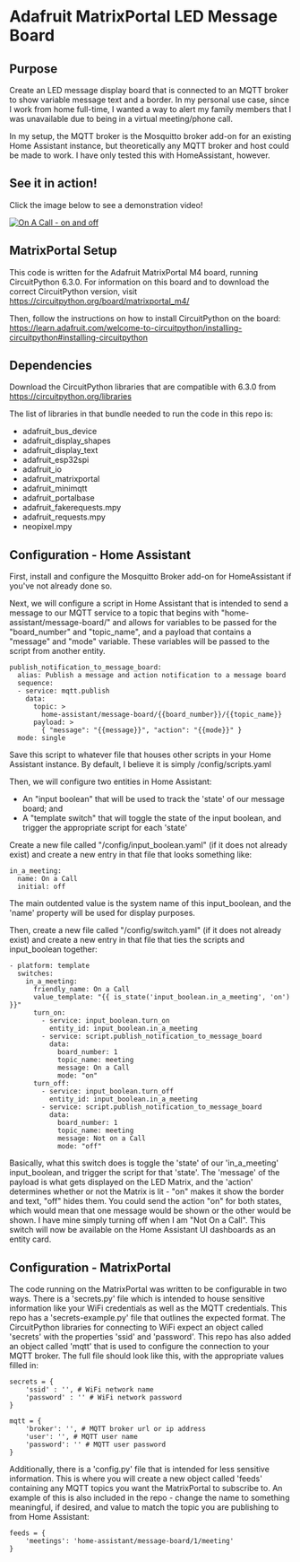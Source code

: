 # Adafruit MatrixPortal LED Message Board
## Purpose
Create an LED message display board that is connected to an MQTT broker to show variable message text and a border. In my personal use case, since I work from home full-time, I 
wanted a way to alert my family members that I was unavailable due to being in a virtual meeting/phone call.

In my setup, the MQTT broker is the Mosquitto broker add-on for an existing Home Assistant instance, but theoretically any MQTT broker and host could be made to work. I have only tested this with HomeAssistant, however.

## See it in action!
Click the image below to see a demonstration video!

[![On A Call - on and off](https://img.youtube.com/vi/tQ6rET4MDKc/0.jpg)](https://www.youtube.com/watch?v=tQ6rET4MDKc)

## MatrixPortal Setup

This code is written for the Adafruit MatrixPortal M4 board, running CircuitPython 6.3.0. For information on this board and to download the correct CircuitPython version, visit
https://circuitpython.org/board/matrixportal_m4/

Then, follow the instructions on how to install CircuitPython on the board:
https://learn.adafruit.com/welcome-to-circuitpython/installing-circuitpython#installing-circuitpython

## Dependencies
Download the CircuitPython libraries that are compatible with 6.3.0 from https://circuitpython.org/libraries

The list of libraries in that bundle needed to run the code in this repo is:
* adafruit_bus_device
* adafruit_display_shapes
* adafruit_display_text
* adafruit_esp32spi
* adafruit_io
* adafruit_matrixportal
* adafruit_minimqtt
* adafruit_portalbase
* adafruit_fakerequests.mpy
* adafruit_requests.mpy
* neopixel.mpy

## Configuration - Home Assistant
First, install and configure the Mosquitto Broker add-on for HomeAssistant if you've not already done so.

Next, we will configure a script in Home Assistant that is intended to send a message to our MQTT service to a topic that begins with "home-assistant/message-board/" and allows for variables to be passed for the "board_number" and "topic_name", and a payload that contains a "message" and "mode" variable. These variables will be passed to the script from another entity.

```
publish_notification_to_message_board:
  alias: Publish a message and action notification to a message board
  sequence:
  - service: mqtt.publish
    data:
      topic: >
        home-assistant/message-board/{{board_number}}/{{topic_name}}
      payload: >
        { "message": "{{message}}", "action": "{{mode}}" }
  mode: single

```

Save this script to whatever file that houses other scripts in your Home Assistant instance. By default, I believe it is simply /config/scripts.yaml

Then, we will configure two entities in Home Assistant:
* An "input boolean" that will be used to track the 'state' of our message board; and
* A "template switch" that will toggle the state of the input boolean, and trigger the appropriate script for each 'state'

Create a new file called "/config/input_boolean.yaml" (if it does not already exist) and create a new entry in that file that looks something like:

```
in_a_meeting:
  name: On a Call
  initial: off
```

The main outdented value is the system name of this input_boolean, and the 'name' property will be used for display purposes.

Then, create a new file called "/config/switch.yaml" (if it does not already exist) and create a new entry in that file that ties the scripts and input_boolean together:

```
- platform: template
  switches:
    in_a_meeting:
      friendly_name: On a Call
      value_template: "{{ is_state('input_boolean.in_a_meeting', 'on') }}"
      turn_on:
        - service: input_boolean.turn_on
          entity_id: input_boolean.in_a_meeting
        - service: script.publish_notification_to_message_board
          data:
            board_number: 1
            topic_name: meeting
            message: On a Call
            mode: "on"
      turn_off:
        - service: input_boolean.turn_off
          entity_id: input_boolean.in_a_meeting
        - service: script.publish_notification_to_message_board
          data:
            board_number: 1
            topic_name: meeting
            message: Not on a Call
            mode: "off"

```

Basically, what this switch does is toggle the 'state' of our 'in_a_meeting' input_boolean, and trigger the script for that 'state'. The 'message' of the payload is what gets displayed on the LED Matrix, and the 'action' determines whether or not the Matrix is lit - "on" makes it show the border and text, "off" hides them. 
You could send the action "on" for both states, which would mean that one message would be shown or the other would be shown. I have mine simply turning off when I am "Not On a Call". This switch will now be available on the Home Assistant UI dashboards as an entity card.

## Configuration - MatrixPortal
The code running on the MatrixPortal was written to be configurable in two ways. There is a 'secrets.py' file which is intended to house sensitive information like your WiFi credentials
as well as the MQTT credentials. This repo has a 'secrets-example.py' file that outlines the expected format. The CircuitPython libraries for connecting to WiFi expect an object called 
'secrets' with the properties 'ssid' and 'password'. This repo has also added an object called 'mqtt' that is used to configure the connection to your MQTT broker. The full file should 
look like this, with the appropriate values filled in:

```
secrets = {
    'ssid' : '', # WiFi network name
    'password' : '' # WiFi network password 
}

mqtt = {
    'broker': '', # MQTT broker url or ip address
    'user': '', # MQTT user name
    'password': '' # MQTT user password
}
```

Additionally, there is a 'config.py' file that is intended for less sensitive information. This is where you will create a new object called 'feeds' containing any MQTT topics you want the 
MatrixPortal to subscribe to. An example of this is also included in the repo - change the name to something meaningful, if desired, and value to match the topic you are publishing to from 
Home Assistant:

```
feeds = {
    'meetings': 'home-assistant/message-board/1/meeting'
}
```
